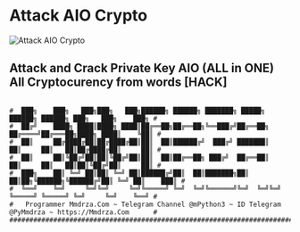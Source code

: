 # Attack AIO Crypto

![Attack AIO Crypto](https://github.com/Pymmdrza/AttackAIO_Crypto/raw/mainx/aioattack2.jpg 'Attack AIO Crypto')

## Attack and Crack Private Key AIO (ALL in ONE) All Cryptocurency from words [HACK]
















```

#  ███╗    ███╗   ███╗███╗   ███╗██████╗ ██████╗ ███████╗ █████╗     ██████╗ ██████╗ ███╗   ███╗    ███╗ #
#  ██╔╝    ████╗ ████║████╗ ████║██╔══██╗██╔══██╗╚══███╔╝██╔══██╗   ██╔════╝██╔═══██╗████╗ ████║    ╚██║ #
#  ██║     ██╔████╔██║██╔████╔██║██║  ██║██████╔╝  ███╔╝ ███████║   ██║     ██║   ██║██╔████╔██║     ██║ #
#  ██║     ██║╚██╔╝██║██║╚██╔╝██║██║  ██║██╔══██╗ ███╔╝  ██╔══██║   ██║     ██║   ██║██║╚██╔╝██║     ██║ #
#  ███╗    ██║ ╚═╝ ██║██║ ╚═╝ ██║██████╔╝██║  ██║███████╗██║  ██║██╗╚██████╗╚██████╔╝██║ ╚═╝ ██║    ███║ #
#  ╚══╝    ╚═╝     ╚═╝╚═╝     ╚═╝╚═════╝ ╚═╝  ╚═╝╚══════╝╚═╝  ╚═╝╚═╝ ╚═════╝ ╚═════╝ ╚═╝     ╚═╝    ╚══╝ #
#   Programmer Mmdrza.Com ~ Telegram Channel @mPython3 ~ ID Telegram @PyMmdrza ~ https://Mmdrza.Com      #
##########################################################################################################


```

